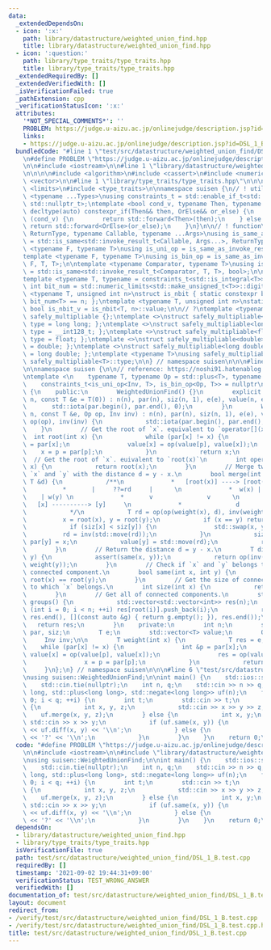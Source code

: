 ```yaml
---
data:
  _extendedDependsOn:
  - icon: ':x:'
    path: library/datastructure/weighted_union_find.hpp
    title: library/datastructure/weighted_union_find.hpp
  - icon: ':question:'
    path: library/type_traits/type_traits.hpp
    title: library/type_traits/type_traits.hpp
  _extendedRequiredBy: []
  _extendedVerifiedWith: []
  _isVerificationFailed: true
  _pathExtension: cpp
  _verificationStatusIcon: ':x:'
  attributes:
    '*NOT_SPECIAL_COMMENTS*': ''
    PROBLEM: https://judge.u-aizu.ac.jp/onlinejudge/description.jsp?id=DSL_1_B
    links:
    - https://judge.u-aizu.ac.jp/onlinejudge/description.jsp?id=DSL_1_B
  bundledCode: "#line 1 \"test/src/datastructure/weighted_union_find/DSL_1_B.test.cpp\"\
    \n#define PROBLEM \"https://judge.u-aizu.ac.jp/onlinejudge/description.jsp?id=DSL_1_B\"\
    \n\n#include <iostream>\n\n#line 1 \"library/datastructure/weighted_union_find.hpp\"\
    \n\n\n\n#include <algorithm>\n#include <cassert>\n#include <numeric>\n#include\
    \ <vector>\n\n#line 1 \"library/type_traits/type_traits.hpp\"\n\n\n\n#include\
    \ <limits>\n#include <type_traits>\n\nnamespace suisen {\n// ! utility\ntemplate\
    \ <typename ...Types>\nusing constraints_t = std::enable_if_t<std::conjunction_v<Types...>,\
    \ std::nullptr_t>;\ntemplate <bool cond_v, typename Then, typename OrElse>\nconstexpr\
    \ decltype(auto) constexpr_if(Then&& then, OrElse&& or_else) {\n    if constexpr\
    \ (cond_v) {\n        return std::forward<Then>(then);\n    } else {\n       \
    \ return std::forward<OrElse>(or_else);\n    }\n}\n\n// ! function\ntemplate <typename\
    \ ReturnType, typename Callable, typename ...Args>\nusing is_same_as_invoke_result\
    \ = std::is_same<std::invoke_result_t<Callable, Args...>, ReturnType>;\ntemplate\
    \ <typename F, typename T>\nusing is_uni_op = is_same_as_invoke_result<T, F, T>;\n\
    template <typename F, typename T>\nusing is_bin_op = is_same_as_invoke_result<T,\
    \ F, T, T>;\n\ntemplate <typename Comparator, typename T>\nusing is_comparator\
    \ = std::is_same<std::invoke_result_t<Comparator, T, T>, bool>;\n\n// ! integral\n\
    template <typename T, typename = constraints_t<std::is_integral<T>>>\nconstexpr\
    \ int bit_num = std::numeric_limits<std::make_unsigned_t<T>>::digits;\ntemplate\
    \ <typename T, unsigned int n>\nstruct is_nbit { static constexpr bool value =\
    \ bit_num<T> == n; };\ntemplate <typename T, unsigned int n>\nstatic constexpr\
    \ bool is_nbit_v = is_nbit<T, n>::value;\n\n// ?\ntemplate <typename T>\nstruct\
    \ safely_multipliable {};\ntemplate <>\nstruct safely_multipliable<int> { using\
    \ type = long long; };\ntemplate <>\nstruct safely_multipliable<long long> { using\
    \ type = __int128_t; };\ntemplate <>\nstruct safely_multipliable<float> { using\
    \ type = float; };\ntemplate <>\nstruct safely_multipliable<double> { using type\
    \ = double; };\ntemplate <>\nstruct safely_multipliable<long double> { using type\
    \ = long double; };\ntemplate <typename T>\nusing safely_multipliable_t = typename\
    \ safely_multipliable<T>::type;\n\n} // namespace suisen\n\n\n#line 10 \"library/datastructure/weighted_union_find.hpp\"\
    \n\nnamespace suisen {\n\n// reference: https://noshi91.hatenablog.com/entry/2018/05/30/191943\n\
    \ntemplate <\n    typename T, typename Op = std::plus<T>, typename Inv = std::negate<T>,\n\
    \    constraints_t<is_uni_op<Inv, T>, is_bin_op<Op, T>> = nullptr\n>\nclass WeightedUnionFind\
    \ {\n    public:\n        WeightedUnionFind() {}\n        explicit WeightedUnionFind(int\
    \ n, const T &e = T(0)) : n(n), par(n), siz(n, 1), e(e), value(n, e) {\n     \
    \       std::iota(par.begin(), par.end(), 0);\n        }\n        WeightedUnionFind(int\
    \ n, const T &e, Op op, Inv inv) : n(n), par(n), siz(n, 1), e(e), value(n, e),\
    \ op(op), inv(inv) {\n            std::iota(par.begin(), par.end(), 0);\n    \
    \    }\n        // Get the root of `x`. equivalent to `operator[](x)`\n      \
    \  int root(int x) {\n            while (par[x] != x) {\n                int &p\
    \ = par[x];\n                value[x] = op(value[p], value[x]);\n            \
    \    x = p = par[p];\n            }\n            return x;\n        }\n      \
    \  // Get the root of `x`. euivalent to `root(x)`\n        int operator[](int\
    \ x) {\n            return root(x);\n        }\n        // Merge two vertices\
    \ `x` and `y` with the distance d = y - x.\n        bool merge(int x, int y, const\
    \ T &d) {\n            /**\n             *   [root(x)] ----> [root(y)]  \n   \
    \          *       |     ??=rd     |      \n             *  w(x) |           \
    \    | w(y) \n             *       v               v      \n             *   \
    \   [x] ----------> [y]     \n             *               d              \n \
    \            */\n            T rd = op(op(weight(x), d), inv(weight(y)));\n  \
    \          x = root(x), y = root(y);\n            if (x == y) return false;\n\
    \            if (siz[x] < siz[y]) {\n                std::swap(x, y);\n      \
    \          rd = inv(std::move(rd));\n            }\n            siz[x] += siz[y],\
    \ par[y] = x;\n            value[y] = std::move(rd);\n            return true;\n\
    \        }\n        // Return the distance d = y - x.\n        T diff(int x, int\
    \ y) {\n            assert(same(x, y));\n            return op(inv(weight(x)),\
    \ weight(y));\n        }\n        // Check if `x` and `y` belongs to the same\
    \ connected component.\n        bool same(int x, int y) {\n            return\
    \ root(x) == root(y);\n        }\n        // Get the size of connected componet\
    \ to which `x` belongs.\n        int size(int x) {\n            return siz[root(x)];\n\
    \        }\n        // Get all of connected components.\n        std::vector<std::vector<int>>\
    \ groups() {\n            std::vector<std::vector<int>> res(n);\n            for\
    \ (int i = 0; i < n; ++i) res[root(i)].push_back(i);\n            res.erase(std::remove_if(res.begin(),\
    \ res.end(), [](const auto &g) { return g.empty(); }), res.end());\n         \
    \   return res;\n        }\n    private:\n        int n;\n        std::vector<int>\
    \ par, siz;\n        T e;\n        std::vector<T> value;\n        Op op;\n   \
    \     Inv inv;\n\n        T weight(int x) {\n            T res = e;\n        \
    \    while (par[x] != x) {\n                int &p = par[x];\n               \
    \ value[x] = op(value[p], value[x]);\n                res = op(value[x], res);\n\
    \                x = p = par[p];\n            }\n            return res;\n   \
    \     }\n};\n} // namespace suisen\n\n\n#line 6 \"test/src/datastructure/weighted_union_find/DSL_1_B.test.cpp\"\
    \nusing suisen::WeightedUnionFind;\n\nint main() {\n    std::ios::sync_with_stdio(false);\n\
    \    std::cin.tie(nullptr);\n    int n, q;\n    std::cin >> n >> q;\n    WeightedUnionFind<long\
    \ long, std::plus<long long>, std::negate<long long>> uf(n);\n    for (int i =\
    \ 0; i < q; ++i) {\n        int t;\n        std::cin >> t;\n        if (t == 0)\
    \ {\n            int x, y, z;\n            std::cin >> x >> y >> z;\n        \
    \    uf.merge(x, y, z);\n        } else {\n            int x, y;\n           \
    \ std::cin >> x >> y;\n            if (uf.same(x, y)) {\n                std::cout\
    \ << uf.diff(x, y) << '\\n';\n            } else {\n                std::cout\
    \ << '?' << '\\n';\n            }\n        }\n    }\n    return 0;\n}\n"
  code: "#define PROBLEM \"https://judge.u-aizu.ac.jp/onlinejudge/description.jsp?id=DSL_1_B\"\
    \n\n#include <iostream>\n\n#include \"library/datastructure/weighted_union_find.hpp\"\
    \nusing suisen::WeightedUnionFind;\n\nint main() {\n    std::ios::sync_with_stdio(false);\n\
    \    std::cin.tie(nullptr);\n    int n, q;\n    std::cin >> n >> q;\n    WeightedUnionFind<long\
    \ long, std::plus<long long>, std::negate<long long>> uf(n);\n    for (int i =\
    \ 0; i < q; ++i) {\n        int t;\n        std::cin >> t;\n        if (t == 0)\
    \ {\n            int x, y, z;\n            std::cin >> x >> y >> z;\n        \
    \    uf.merge(x, y, z);\n        } else {\n            int x, y;\n           \
    \ std::cin >> x >> y;\n            if (uf.same(x, y)) {\n                std::cout\
    \ << uf.diff(x, y) << '\\n';\n            } else {\n                std::cout\
    \ << '?' << '\\n';\n            }\n        }\n    }\n    return 0;\n}"
  dependsOn:
  - library/datastructure/weighted_union_find.hpp
  - library/type_traits/type_traits.hpp
  isVerificationFile: true
  path: test/src/datastructure/weighted_union_find/DSL_1_B.test.cpp
  requiredBy: []
  timestamp: '2021-09-02 19:44:31+09:00'
  verificationStatus: TEST_WRONG_ANSWER
  verifiedWith: []
documentation_of: test/src/datastructure/weighted_union_find/DSL_1_B.test.cpp
layout: document
redirect_from:
- /verify/test/src/datastructure/weighted_union_find/DSL_1_B.test.cpp
- /verify/test/src/datastructure/weighted_union_find/DSL_1_B.test.cpp.html
title: test/src/datastructure/weighted_union_find/DSL_1_B.test.cpp
---
```

